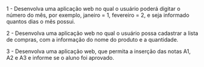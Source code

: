 1 - Desenvolva uma aplicação web no qual o usuário poderá digitar o número do mês, por exemplo, janeiro = 1, fevereiro = 2, e seja informado quantos dias o mês possui.

2 - Desenvolva uma aplicação web no qual o usuário possa cadastrar a lista de compras, com a informação do nome do produto e a quantidade.

3 - Desenvolva uma aplicação web, que permita a inserção das notas A1, A2 e A3 e informe se o aluno foi aprovado.
